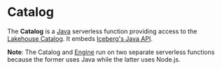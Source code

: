 # Catalog

The **Catalog** is a [Java](https://en.wikipedia.org/wiki/Java_(programming_language)) serverless function providing access to the [Lakehouse Catalog](https://iceberg.apache.org/docs/latest/spark-configuration/#catalogs). It embeds [Iceberg's Java API](https://iceberg.apache.org/docs/latest/api/).

**Note**: The Catalog and [Engine](../engine/README.md) run on two separate serverless functions because the former uses Java while the latter uses Node.js.
